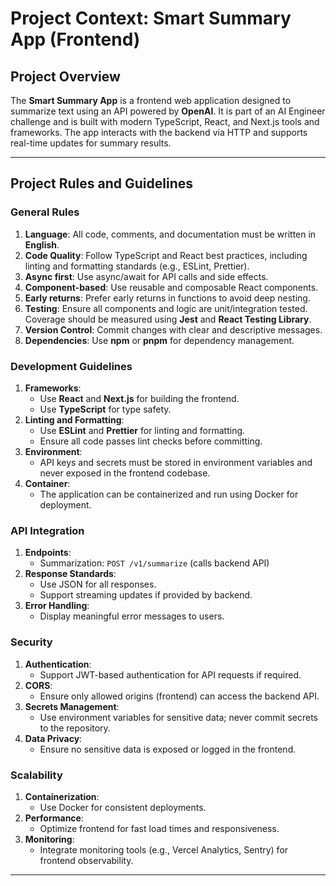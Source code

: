 # Project Context: Smart Summary App (Frontend)

## Project Overview

The **Smart Summary App** is a frontend web application designed to summarize text using an API powered by **OpenAI**. It is part of an AI Engineer challenge and is built with modern TypeScript, React, and Next.js tools and frameworks. The app interacts with the backend via HTTP and supports real-time updates for summary results.

---

## Project Rules and Guidelines

### General Rules

1. **Language**: All code, comments, and documentation must be written in **English**.
2. **Code Quality**: Follow TypeScript and React best practices, including linting and formatting standards (e.g., ESLint, Prettier).
3. **Async first**: Use async/await for API calls and side effects.
4. **Component-based**: Use reusable and composable React components.
5. **Early returns**: Prefer early returns in functions to avoid deep nesting.
6. **Testing**: Ensure all components and logic are unit/integration tested. Coverage should be measured using **Jest** and **React Testing Library**.
7. **Version Control**: Commit changes with clear and descriptive messages.
8. **Dependencies**: Use **npm** or **pnpm** for dependency management.

### Development Guidelines

1. **Frameworks**:
   - Use **React** and **Next.js** for building the frontend.
   - Use **TypeScript** for type safety.
2. **Linting and Formatting**:
   - Use **ESLint** and **Prettier** for linting and formatting.
   - Ensure all code passes lint checks before committing.
3. **Environment**:
   - API keys and secrets must be stored in environment variables and never exposed in the frontend codebase.
4. **Container**:
   - The application can be containerized and run using Docker for deployment.

### API Integration

1. **Endpoints**:
   - Summarization: `POST /v1/summarize` (calls backend API)
2. **Response Standards**:
   - Use JSON for all responses.
   - Support streaming updates if provided by backend.
3. **Error Handling**:
   - Display meaningful error messages to users.

### Security

1. **Authentication**:
   - Support JWT-based authentication for API requests if required.
2. **CORS**:
   - Ensure only allowed origins (frontend) can access the backend API.
3. **Secrets Management**:
   - Use environment variables for sensitive data; never commit secrets to the repository.
4. **Data Privacy**:
   - Ensure no sensitive data is exposed or logged in the frontend.

### Scalability

1. **Containerization**:
   - Use Docker for consistent deployments.
2. **Performance**:
   - Optimize frontend for fast load times and responsiveness.
3. **Monitoring**:
   - Integrate monitoring tools (e.g., Vercel Analytics, Sentry) for frontend observability.

---
